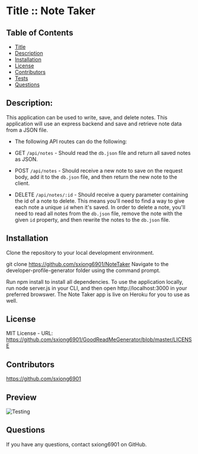 # Title :: Note Taker

  ## Table of Contents
  * [Title](#Title)
  * [Description](#Description)
  * [Installation](#Installation)
  * [License](#license)
  * [Contributors](#Contributors)
  * [Tests](#Test)
  * [Questions](#Questions)

  ## Description:
  This application can be used to write, save, and delete notes. This application will use an express backend and save and retrieve note data from a JSON file.

  * The following API routes can do the following:

  * GET `/api/notes` - Should read the `db.json` file and return all saved notes as JSON.

  * POST `/api/notes` - Should receive a new note to save on the request body, add it to the `db.json` file, and then return the new note to the client.

  * DELETE `/api/notes/:id` - Should receive a query parameter containing the id of a note to delete. This means you'll need to find a way to give each note a unique `id` when it's saved. In order to delete a note, you'll need to read all notes from the `db.json` file, remove the note with the given `id` property, and then rewrite the notes to the `db.json` file.

  
  ## Installation
  Clone the repository to your local development environment.

  git clone https://github.com/sxiong6901/NoteTaker
  Navigate to the developer-profile-generator folder using the command prompt.

  Run npm install to install all dependencies. To use the application locally, run node server.js in your CLI, and then open http://localhost:3000 in your preferred browswer. The Note Taker app is live on Heroku for you to use as well.

  ## License
  MIT License - URL: https://github.com/sxiong6901/GoodReadMeGenerator/blob/master/LICENSE
  
  ## Contributors
  https://github.com/sxiong6901
  
  ## Preview
  ![Testing](https://github.com/sxiong6901/GoodReadMeGenerator/blob/master/assets/Generating%20README.md%20File.gif)
  
  ## Questions
  If you have any questions, contact sxiong6901 on GitHub.